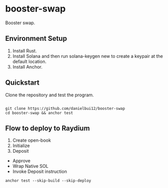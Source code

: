 # booster-swap

Booster swap.

## Environment Setup

1. Install Rust.
2. Install Solana and then run solana-keygen new to create a keypair at the default location.
3. Install Anchor.

## Quickstart

Clone the repository and test the program.

```shell

git clone https://github.com/danielbui12/booster-swap
cd booster-swap && anchor test
```

## Flow to deploy to Raydium
1. Create open-book
2. Initialize
3. Deposit
  - Approve
  - Wrap Native SOL
  - Invoke Deposit instruction 

```
anchor test --skip-build --skip-deploy
```